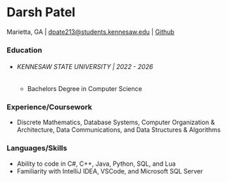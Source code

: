 
# Darsh Patel
Marietta, GA | dpate213@students.kennesaw.edu | [Github](https://github.com/duhrshh) 

### Education
- ###### KENNESAW STATE UNIVERSITY | 2022 - 2026
	- Bachelors Degree in Computer Science
### Experience/Coursework
- Discrete Mathematics, Database Systems, Computer Organization & Architecture, Data Communications, and Data Structures & Algorithms
### Languages/Skills
- Ability to code in C#, C++, Java, Python, SQL, and Lua
- Familiarity with IntelliJ IDEA, VSCode, and Microsoft SQL Server
